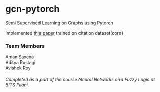 # gcn-pytorch
Semi Supervised Learning on Graphs using Pytorch

Implemented [this paper](https://arxiv.org/abs/1609.02907) trained on citation dataset(cora)

### Team Members
Aman Saxena\
Aditya Rustagi\
Avishek Roy

###### Completed as a part of the course Neural Networks and Fuzzy Logic at BITS Pilani.
